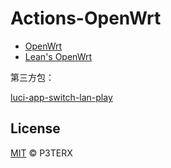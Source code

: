 # Actions-OpenWrt

- [OpenWrt](https://github.com/openwrt/openwrt)
- [Lean's OpenWrt](https://github.com/coolsnowwolf/lede)

第三方包：

[luci-app-switch-lan-play](https://github.com/skylovebeauty/luci-app-switch-lan-play)

## License

[MIT](https://github.com/P3TERX/Actions-OpenWrt/blob/master/LICENSE) © P3TERX
